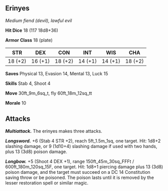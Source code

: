 ## Erinyes

*Medium fiend (devil), lawful evil*

**Hit Dice** 18 (117 18d8+36)

**Armor Class** 18 (plate)

| STR     | DEX     | CON     | INT     | WIS     | CHA     |
|---------|---------|---------|---------|---------|---------|
| 18 (+2) | 16 (+1) | 18 (+2) | 14 (+1) | 14 (+1) | 18 (+2) |

**Saves** Physical 13, Evasion 14, Mental 13, Luck 15

**Skills** Stab 4, Shoot 4

**Move** 30ft\_9m\_6sq\_t, fly 60ft\_18m\_12sq\_tt

**Morale** 10

## Attacks

***Multiattack.*** The erinyes makes three attacks.

***Longsword.*** +6 (Stab 4 STR +2), reach 5ft\_1.5m\_1sq, one target. Hit: 1d8+2 slashing damage, or 9 (1d10+4) slashing damage if used with two hands, plus 13 (3d8) poison damage.

***Longbow.*** +5 (Shoot 4 DEX +1), range 150ft\_45m\_30sq\_FFFt / 600ft\_180m\_120sq\_15F, one target. Hit: 1d8+1 piercing damage plus 13 (3d8) poison damage, and the target must succeed on a DC 14 Constitution saving throw or be poisoned. The poison lasts until it is removed by the lesser restoration spell or similar magic.

